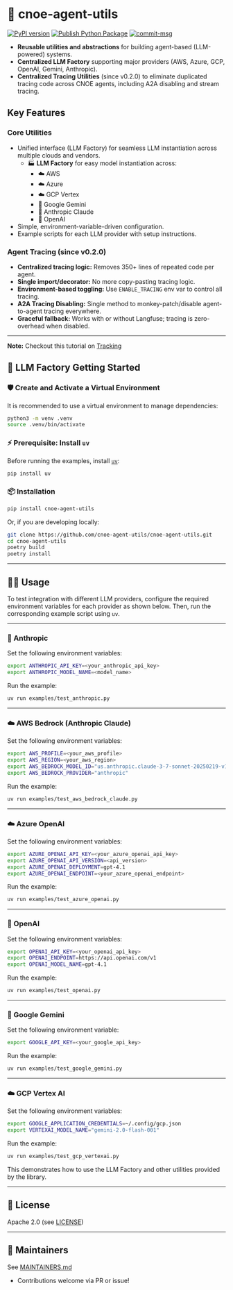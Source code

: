 # 🤖 cnoe-agent-utils

[![PyPI version](https://img.shields.io/pypi/v/cnoe-agent-utils.svg)](https://pypi.org/project/cnoe-agent-utils/)
[![Publish Python Package](https://github.com/cnoe-io/cnoe-agent-utils/actions/workflows/pypi.yml/badge.svg)](https://github.com/cnoe-io/cnoe-agent-utils/actions/workflows/pypi.yml)
[![commit-msg](https://github.com/cnoe-io/cnoe-agent-utils/actions/workflows/conventional_commits.yml/badge.svg)](https://github.com/cnoe-io/cnoe-agent-utils/actions/workflows/conventional_commits.yml)

* **Reusable utilities and abstractions** for building agent-based (LLM-powered) systems.
* **Centralized LLM Factory** supporting major providers (AWS, Azure, GCP, OpenAI, Gemini, Anthropic).
* **Centralized Tracing Utilities** (since v0.2.0) to eliminate duplicated tracing code across CNOE agents, including A2A disabling and stream tracing.

## Key Features

### **Core Utilities**

* Unified interface (LLM Factory) for seamless LLM instantiation across multiple clouds and vendors.
  - 🏭 **LLM Factory** for easy model instantiation across:
    - ☁️ AWS
    - ☁️ Azure
    - ☁️ GCP Vertex
    - 🤖 Google Gemini
    - 🤖 Anthropic Claude
    - 🤖 OpenAI
* Simple, environment-variable-driven configuration.
* Example scripts for each LLM provider with setup instructions.

### **Agent Tracing (since v0.2.0)**

* **Centralized tracing logic:** Removes 350+ lines of repeated code per agent.
* **Single import/decorator:** No more copy-pasting tracing logic.
* **Environment-based toggling:** Use `ENABLE_TRACING` env var to control all tracing.
* **A2A Tracing Disabling:** Single method to monkey-patch/disable agent-to-agent tracing everywhere.
* **Graceful fallback:** Works with or without Langfuse; tracing is zero-overhead when disabled.

---

**Note:** Checkout this tutorial on [Tracking](TRACING.md)

## 🚀 LLM Factory Getting Started

### 🛡️ Create and Activate a Virtual Environment

It is recommended to use a virtual environment to manage dependencies:

```bash
python3 -m venv .venv
source .venv/bin/activate
```

### ⚡ Prerequisite: Install `uv`

Before running the examples, install [`uv`](https://github.com/astral-sh/uv):

```bash
pip install uv
```

### 📦 Installation

```bash
pip install cnoe-agent-utils
```

Or, if you are developing locally:

```bash
git clone https://github.com/cnoe-agent-utils/cnoe-agent-utils.git
cd cnoe-agent-utils
poetry build
poetry install
```

---

## 🧑‍💻 Usage

To test integration with different LLM providers, configure the required environment variables for each provider as shown below. Then, run the corresponding example script using `uv`.

---

### 🤖 Anthropic

Set the following environment variables:

```bash
export ANTHROPIC_API_KEY=<your_anthropic_api_key>
export ANTHROPIC_MODEL_NAME=<model_name>
```

Run the example:

```bash
uv run examples/test_anthropic.py
```

---

### ☁️ AWS Bedrock (Anthropic Claude)

Set the following environment variables:

```bash
export AWS_PROFILE=<your_aws_profile>
export AWS_REGION=<your_aws_region>
export AWS_BEDROCK_MODEL_ID="us.anthropic.claude-3-7-sonnet-20250219-v1:0"
export AWS_BEDROCK_PROVIDER="anthropic"
```

Run the example:

```bash
uv run examples/test_aws_bedrock_claude.py
```

---

### ☁️ Azure OpenAI

Set the following environment variables:

```bash
export AZURE_OPENAI_API_KEY=<your_azure_openai_api_key>
export AZURE_OPENAI_API_VERSION=<api_version>
export AZURE_OPENAI_DEPLOYMENT=gpt-4.1
export AZURE_OPENAI_ENDPOINT=<your_azure_openai_endpoint>
```

Run the example:

```bash
uv run examples/test_azure_openai.py
```

---

### 🤖 OpenAI

Set the following environment variables:

```bash
export OPENAI_API_KEY=<your_openai_api_key>
export OPENAI_ENDPOINT=https://api.openai.com/v1
export OPENAI_MODEL_NAME=gpt-4.1
```

Run the example:

```bash
uv run examples/test_openai.py
```

---

### 🤖 Google Gemini

Set the following environment variable:

```bash
export GOOGLE_API_KEY=<your_google_api_key>
```

Run the example:

```bash
uv run examples/test_google_gemini.py
```

---

### ☁️ GCP Vertex AI

Set the following environment variables:

```bash
export GOOGLE_APPLICATION_CREDENTIALS=~/.config/gcp.json
export VERTEXAI_MODEL_NAME="gemini-2.0-flash-001"
```

Run the example:

```bash
uv run examples/test_gcp_vertexai.py
```

This demonstrates how to use the LLM Factory and other utilities provided by the library.

---

## 📜 License

Apache 2.0 (see [LICENSE](./LICENSE))

---

## 👥 Maintainers

See [MAINTAINERS.md](MAINTAINERS.md)

- Contributions welcome via PR or issue!